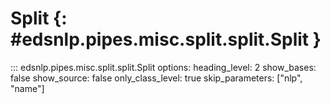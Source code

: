 # Split {: #edsnlp.pipes.misc.split.split.Split }

::: edsnlp.pipes.misc.split.split.Split
    options:
        heading_level: 2
        show_bases: false
        show_source: false
        only_class_level: true
        skip_parameters: ["nlp", "name"]
